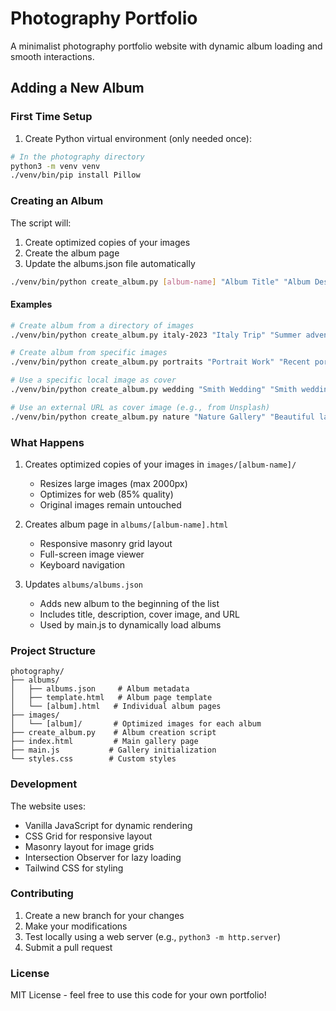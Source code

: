 # Photography Portfolio

A minimalist photography portfolio website with dynamic album loading and smooth interactions.

## Adding a New Album

### First Time Setup

1. Create Python virtual environment (only needed once):
```bash
# In the photography directory
python3 -m venv venv
./venv/bin/pip install Pillow
```

### Creating an Album

The script will:
1. Create optimized copies of your images
2. Create the album page
3. Update the albums.json file automatically

```bash
./venv/bin/python create_album.py [album-name] "Album Title" "Album Description" [path-to-images]
```

#### Examples

```bash
# Create album from a directory of images
./venv/bin/python create_album.py italy-2023 "Italy Trip" "Summer adventures in Italy" ~/Pictures/Italy/

# Create album from specific images
./venv/bin/python create_album.py portraits "Portrait Work" "Recent portrait photography" "photo1.jpg,photo2.jpg,photo3.jpg"

# Use a specific local image as cover
./venv/bin/python create_album.py wedding "Smith Wedding" "Smith wedding in Barcelona" ~/Pictures/Smith-Wedding/ --cover ceremony.jpg

# Use an external URL as cover image (e.g., from Unsplash)
./venv/bin/python create_album.py nature "Nature Gallery" "Beautiful landscapes" ~/Pictures/Nature/ --cover https://images.unsplash.com/photo-1472214103451-9374bd1c798e
```

### What Happens

1. Creates optimized copies of your images in `images/[album-name]/`
   - Resizes large images (max 2000px)
   - Optimizes for web (85% quality)
   - Original images remain untouched

2. Creates album page in `albums/[album-name].html`
   - Responsive masonry grid layout
   - Full-screen image viewer
   - Keyboard navigation

3. Updates `albums/albums.json`
   - Adds new album to the beginning of the list
   - Includes title, description, cover image, and URL
   - Used by main.js to dynamically load albums

### Project Structure

```
photography/
├── albums/
│   ├── albums.json     # Album metadata
│   ├── template.html   # Album page template
│   └── [album].html   # Individual album pages
├── images/
│   └── [album]/       # Optimized images for each album
├── create_album.py    # Album creation script
├── index.html         # Main gallery page
├── main.js           # Gallery initialization
└── styles.css        # Custom styles
```

### Development

The website uses:
- Vanilla JavaScript for dynamic rendering
- CSS Grid for responsive layout
- Masonry layout for image grids
- Intersection Observer for lazy loading
- Tailwind CSS for styling

### Contributing

1. Create a new branch for your changes
2. Make your modifications
3. Test locally using a web server (e.g., `python3 -m http.server`)
4. Submit a pull request

### License

MIT License - feel free to use this code for your own portfolio!
